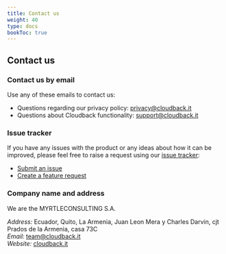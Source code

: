 ```yaml
---
title: Contact us
weight: 40
type: docs
bookToc: true
---
```



## Contact us

### Contact us by email

Use any of these emails to contact us:

 - Questions regarding our privacy policy: privacy@cloudback.it
 - Questions about Cloudback functionality: support@cloudback.it

### Issue tracker 

If you have any issues with the product or any ideas about how it can be improved, please feel free to raise a request using our [issue tracker](https://github.com/cloudback/issue-tracker):

 - [Submit an issue](https://github.com/cloudback/issue-tracker/issues/new?template=bug_report.md)
 - [Create a feature request](https://github.com/cloudback/issue-tracker/issues/new?template=feature_request.md)

### Company name and address

We are the MYRTLECONSULTING S.A.

*Address:* Ecuador, Quito, La Armenia, Juan Leon Mera y Charles Darvin, cjt Prados de la Armenia, casa 73C <br/>
*Email:* team@cloudback.it <br/>
*Website:* [cloudback.it](https://cloudback.it/) <br/>